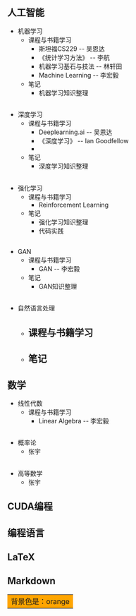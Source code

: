 ## 人工智能  
- 机器学习  
  - 课程与书籍学习  
    - 斯坦福CS229 -- 吴恩达  
    - 《统计学习方法》 -- 李航  
    - 机器学习基石与技法 -- 林轩田  
    - Machine Learning -- 李宏毅  
  - 笔记  
    - 机器学习知识整理
  ##
- 深度学习  
  - 课程与书籍学习  
    - Deeplearning.ai -- 吴恩达  
    - 《深度学习》 -- Ian Goodfellow  
    - 
  - 笔记  
    - 深度学习知识整理
  ##  
- 强化学习  
  - 课程与书籍学习  
    - Reinforcement Learning  
  - 笔记  
    - 强化学习知识整理
    - 代码实践 
  ##  
- GAN  
  - 课程与书籍学习  
    - GAN -- 李宏毅  
  - 笔记  
    - GAN知识整理
  ##  
- 自然语言处理  
  - 课程与书籍学习  
    -
  - 笔记  
    -

## 数学  
- 线性代数  
  - 课程与书籍学习  
    - Linear Algebra -- 李宏毅  
  ##
- 概率论  
  - 张宇  
  ##
- 高等数学  
  - 张宇  
      
## CUDA编程
## 编程语言
## LaTeX
## Markdown
<table><tr><td bgcolor=orange>背景色是：orange</td></tr></table>
